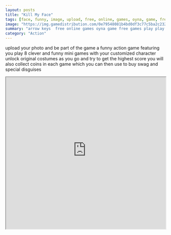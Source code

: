 ```yaml
---
layout: posts
title: "Kill My Face"
tags: [face, funny, image, upload, free, online, games, oyna, game, free, games, play, play, games]
image: "https://img.gamedistribution.com/0e79548081b4bd0df3c77c5ba2c23289.jpg"
summary: "arrow keys  free online games oyna game free games play play games"
category: "Action"
---
```


upload your photo and be part of the game a funny action game featuring you play 8 clever and funny mini games with your customized character unlock original costumes as you go and try to get the highest score you will also collect coins in each game which you can then use to buy swag and special disguises

<iframe width="100%" height="480px;" src="https://flash.gamedistribution.com?game=0e79548081b4bd0df3c77c5ba2c23289"></iframe>